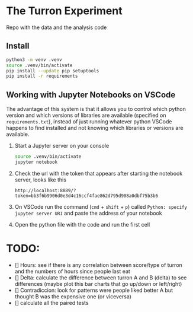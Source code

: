 # The Turron Experiment
Repo with the data and the analysis code

## Install
```bash
python3 -m venv .venv
source .venv/bin/activate
pip install --update pip setuptools
pip install -r requirements
```

## Working with Jupyter Notebooks on VSCode

The advantage of this system is that it allows you to control which python version and which versions of libraries are available (specified on `requirements.txt`), instead of just running whatever python VSCode happens to find installed and not knowing which libraries or versions are available.

1. Start a Jupyter server on your console
    ```bash
    source .venv/bin/activate
    jupyter notebook
    ```

2. Check the url with the token that appears after starting the notebook server, looks like this

    ```
    http://localhost:8889/?token=bb3f6b9906d0e3d4c16ccf4fae862d795d908a0dbf75b3b6
    ```


3. On VSCode run the command (`cmd` + `shift` + `p`) called `Python: specify jupyter server URI` and paste the address of your notebook

4. Open the python file with the code and run the first cell


# TODO:
- [] Hours: see if there is any correlation between score/type of turron and the numbers of hours since people last eat
- [] Delta: calculate the difference between turron A and B (delta) to see differences (maybe plot this bar charts that go up/down or left/right)
- [] Contradiccion: look for patterns were people liked better A but thought B was the expensive one (or viceversa)
- [] calculate all the paired tests
